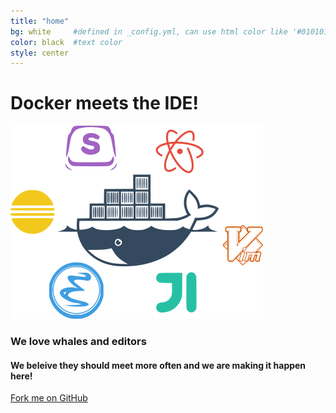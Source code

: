 ```yaml
---
title: "home"
bg: white     #defined in _config.yml, can use html color like '#010101'
color: black  #text color
style: center
---
```


# Docker meets the IDE!
![Docker meets the IDE](/img/domeide-color.png)

### We love whales and editors

#### We beleive they should meet more often and we are making it happen here!

<span id="forkongithub">
  <a href="{{ site.source_link }}" class="bg-sunflower">
    Fork me on GitHub
  </a>
</span>
